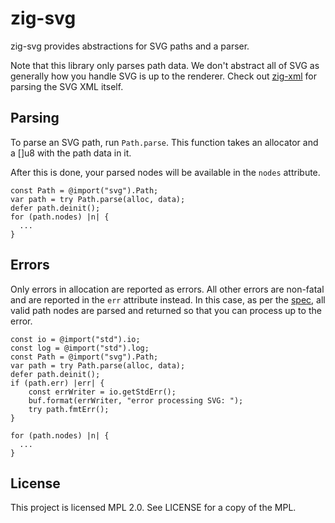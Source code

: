 # zig-svg

zig-svg provides abstractions for SVG paths and a parser.

Note that this library only parses path data. We don't abstract all of SVG as
generally how you handle SVG is up to the renderer. Check out
[zig-xml](https://github.com/nektro/zig-xml) for parsing the SVG XML itself.

## Parsing

To parse an SVG path, run `Path.parse`. This function takes an allocator and a
[]u8 with the path data in it.

After this is done, your parsed nodes will be available in the `nodes` attribute.

```zig
const Path = @import("svg").Path;
var path = try Path.parse(alloc, data);
defer path.deinit();
for (path.nodes) |n| {
  ...
}
```

## Errors

Only errors in allocation are reported as errors. All other errors are
non-fatal and are reported in the `err` attribute instead. In this case, as per
the [spec](https://www.w3.org/TR/SVG11/implnote.html#ErrorProcessing), all
valid path nodes are parsed and returned so that you can process up to the
error.

```zig
const io = @import("std").io;
const log = @import("std").log;
const Path = @import("svg").Path;
var path = try Path.parse(alloc, data);
defer path.deinit();
if (path.err) |err| {
    const errWriter = io.getStdErr();
    buf.format(errWriter, "error processing SVG: ");
    try path.fmtErr();
}

for (path.nodes) |n| {
  ...
}
```

## License

This project is licensed MPL 2.0. See LICENSE for a copy of the MPL.
